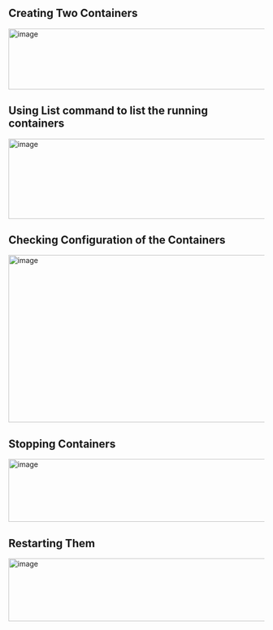 ## Creating Two Containers

<img width="1299" height="120" alt="image" src="https://github.com/user-attachments/assets/57221c6d-8871-4984-929e-d74c97ea8f78" />

## Using List command to list the running containers

<img width="1299" height="158" alt="image" src="https://github.com/user-attachments/assets/1363db1a-0cb9-4a68-a776-58b2c6fcf9dc" />

## Checking Configuration of the Containers

<img width="1299" height="330" alt="image" src="https://github.com/user-attachments/assets/07540a90-5d4d-46af-a454-5c4f80ca1548" />

## Stopping Containers

<img width="1299" height="124" alt="image" src="https://github.com/user-attachments/assets/29b12f68-32e3-43e4-bc1d-d553967afe70" />

## Restarting Them

<img width="1299" height="124" alt="image" src="https://github.com/user-attachments/assets/7cdcddab-5ca5-4c8a-9ce1-546873cc2789" />
